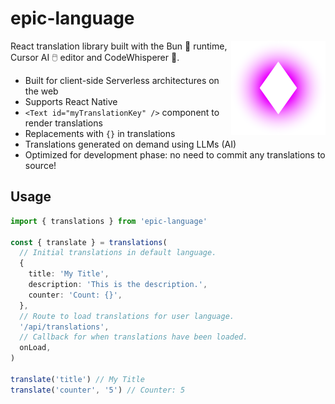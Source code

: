 # epic-language

<img align="right" src="https://github.com/tobua/epic-language/raw/main/logo.svg" width="30%" alt="Language Logo" />

React translation library built with the Bun 🐰 runtime, Cursor AI 🖱️ editor and CodeWhisperer 🤫.

- Built for client-side Serverless architectures on the web
- Supports React Native
- `<Text id="myTranslationKey" />` component to render translations
- Replacements with `{}` in translations
- Translations generated on demand using LLMs (AI)
- Optimized for development phase: no need to commit any translations to source!

## Usage

```ts
import { translations } from 'epic-language'

const { translate } = translations(
  // Initial translations in default language.
  {
    title: 'My Title',
    description: 'This is the description.',
    counter: 'Count: {}',
  },
  // Route to load translations for user language.
  '/api/translations',
  // Callback for when translations have been loaded.
  onLoad,
)

translate('title') // My Title
translate('counter', '5') // Counter: 5
```
